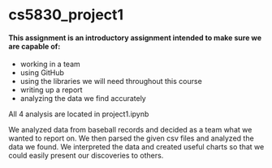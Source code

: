 # cs5830_project1

#### This assignment is an introductory assignment intended to make sure we are capable of:
- working in a team
- using GitHub
- using the libraries we will need throughout this course
- writing up a report
- analyzing the data we find accurately

All 4 analysis are located in project1.ipynb

We analyzed data from baseball records and decided as a team what we wanted to report on.
We then parsed the given csv files and analyzed the data we found. We interpreted the 
data and created useful charts so that we could easily present our discoveries to others.
